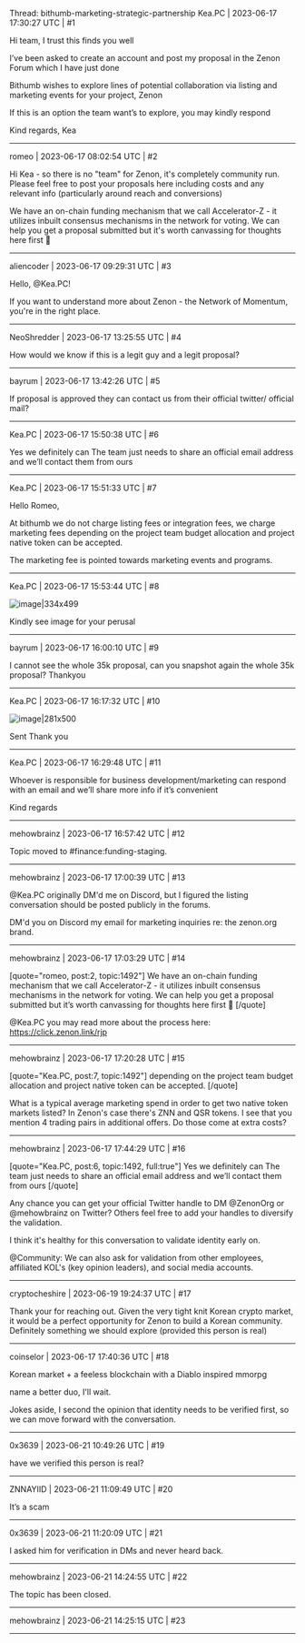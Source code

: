 Thread: bithumb-marketing-strategic-partnership
Kea.PC | 2023-06-17 17:30:27 UTC | #1

Hi team, 
I trust this finds you well

I’ve been asked to create an account and post my proposal in the Zenon Forum which I have just done

Bithumb wishes to explore lines of potential collaboration via listing and marketing events for your project, Zenon

If this is an option the team want’s  to explore, you may kindly respond 

Kind regards,
Kea

-------------------------

romeo | 2023-06-17 08:02:54 UTC | #2

Hi Kea - so there is no "team" for Zenon, it's completely community run. Please feel free to post your proposals here including costs and any relevant info (particularly around reach and conversions)

We have an on-chain funding mechanism that we call Accelerator-Z - it utilizes inbuilt consensus mechanisms in the network for voting. We can help you get a proposal submitted but it's worth canvassing for thoughts here first 🙏

-------------------------

aliencoder | 2023-06-17 09:29:31 UTC | #3

Hello, @Kea.PC! 

If you want to understand more about Zenon - the Network of Momentum, you're in the right place.

-------------------------

NeoShredder | 2023-06-17 13:25:55 UTC | #4

How would we know if this is a legit guy and a legit proposal?

-------------------------

bayrum | 2023-06-17 13:42:26 UTC | #5

If proposal is approved they can contact us from their official twitter/ official mail?

-------------------------

Kea.PC | 2023-06-17 15:50:38 UTC | #6

Yes we definitely can
The team just needs to share an official email address and we’ll contact them from ours

-------------------------

Kea.PC | 2023-06-17 15:51:33 UTC | #7

Hello Romeo, 

At bithumb we do not charge listing fees or integration fees, we charge marketing fees depending on the project team budget allocation and project native token can be accepted.


The marketing fee is pointed towards marketing events and programs.

-------------------------

Kea.PC | 2023-06-17 15:53:44 UTC | #8

![image|334x499](upload://mYRSrieGv46LXc0R2GgOVlWgSeq.jpeg)



Kindly see image for your perusal

-------------------------

bayrum | 2023-06-17 16:00:10 UTC | #9

I cannot see the whole 35k proposal, can you snapshot again the whole 35k proposal? Thankyou

-------------------------

Kea.PC | 2023-06-17 16:17:32 UTC | #10

![image|281x500](upload://dQfaqo2maNIVSpFMOF9ZzPSmebF.png)


Sent
Thank you

-------------------------

Kea.PC | 2023-06-17 16:29:48 UTC | #11

Whoever is responsible for business development/marketing can respond with an email and we’ll share more info if it’s convenient 

Kind regards

-------------------------

mehowbrainz | 2023-06-17 16:57:42 UTC | #12

Topic moved to #finance:funding-staging.

-------------------------

mehowbrainz | 2023-06-17 17:00:39 UTC | #13

@Kea.PC originally DM'd me on Discord, but I figured the listing conversation should be posted publicly in the forums.

DM'd you on Discord my email for marketing inquiries re: the zenon.org brand.

-------------------------

mehowbrainz | 2023-06-17 17:03:29 UTC | #14

[quote="romeo, post:2, topic:1492"]
We have an on-chain funding mechanism that we call Accelerator-Z - it utilizes inbuilt consensus mechanisms in the network for voting. We can help you get a proposal submitted but it’s worth canvassing for thoughts here first :pray:
[/quote]

@Kea.PC you may read more about the process here: https://click.zenon.link/rjp

-------------------------

mehowbrainz | 2023-06-17 17:20:28 UTC | #15

[quote="Kea.PC, post:7, topic:1492"]
depending on the project team budget allocation and project native token can be accepted.
[/quote]

What is a typical average marketing spend in order to get two native token markets listed? In Zenon's case there's ZNN and QSR tokens. I see that you mention 4 trading pairs in additional offers. Do those come at extra costs?

-------------------------

mehowbrainz | 2023-06-17 17:44:29 UTC | #16

[quote="Kea.PC, post:6, topic:1492, full:true"]
Yes we definitely can
The team just needs to share an official email address and we’ll contact them from ours
[/quote]

Any chance you can get your official Twitter handle to DM @ZenonOrg or @mehowbrainz on Twitter? Others feel free to add your handles to diversify the validation.

I think it's healthy for this conversation to validate identity early on.

@Community: We can also ask for validation from other employees, affiliated KOL's (key opinion leaders), and social media accounts.

-------------------------

cryptocheshire | 2023-06-19 19:24:37 UTC | #17

Thank your for reaching out. Given the very tight knit Korean crypto market, it would be a perfect opportunity for Zenon to build a Korean community. Definitely something we should explore (provided this person is real)

-------------------------

coinselor | 2023-06-17 17:40:36 UTC | #18

Korean market + a feeless blockchain with a Diablo inspired mmorpg 

name a better duo, I'll wait.

Jokes aside, I second the opinion that identity needs to be verified first, so we can move forward with the conversation.

-------------------------

0x3639 | 2023-06-21 10:49:26 UTC | #19

have we verified this person is real?

-------------------------

ZNNAYIID | 2023-06-21 11:09:49 UTC | #20

It’s a scam

-------------------------

0x3639 | 2023-06-21 11:20:09 UTC | #21

I asked him for verification in DMs and never heard back.

-------------------------

mehowbrainz | 2023-06-21 14:24:55 UTC | #22

The topic has been closed.

-------------------------

mehowbrainz | 2023-06-21 14:25:15 UTC | #23



-------------------------

